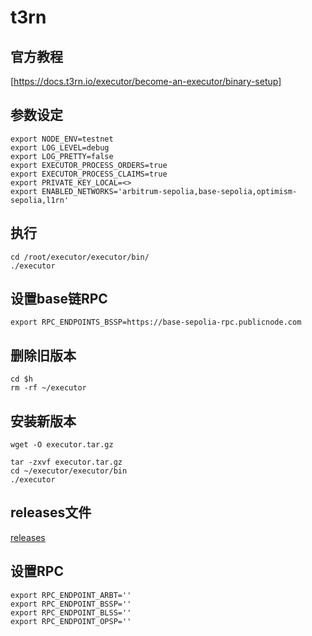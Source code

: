 # t3rn
## 官方教程
[https://docs.t3rn.io/executor/become-an-executor/binary-setup]
## 参数设定
```
export NODE_ENV=testnet
export LOG_LEVEL=debug
export LOG_PRETTY=false
export EXECUTOR_PROCESS_ORDERS=true
export EXECUTOR_PROCESS_CLAIMS=true
export PRIVATE_KEY_LOCAL=<>
export ENABLED_NETWORKS='arbitrum-sepolia,base-sepolia,optimism-sepolia,l1rn'
```
## 执行
```
cd /root/executor/executor/bin/
./executor
```
## 设置base链RPC
```
export RPC_ENDPOINTS_BSSP=https://base-sepolia-rpc.publicnode.com
```
## 删除旧版本
```
cd $h
rm -rf ~/executor
```
## 安装新版本
```
wget -O executor.tar.gz
```
```
tar -zxvf executor.tar.gz
cd ~/executor/executor/bin
./executor
```
## releases文件
[releases](https://github.com/t3rn/executor-release/releases/)
## 设置RPC
```
export RPC_ENDPOINT_ARBT=''
export RPC_ENDPOINT_BSSP=''
export RPC_ENDPOINT_BLSS=''
export RPC_ENDPOINT_OPSP=''
```
